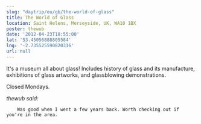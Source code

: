 ```yaml
---
slug: "daytrip/eu/gb/the-world-of-glass"
title: The World of Glass
location: Saint Helens, Merseyside, UK, WA10 1BX
poster: thewub
date: '2012-04-23T18:55:00'
lat: '53.45056888805584'
lng: '-2.735525590820316'
url: null
---
```


It's a museum all about glass! Includes history of glass and its manufacture, exhibitions of glass artworks, and glassblowing demonstrations.

Closed Mondays.

<em>thewub said:</em>

        Was good when I went a few years back. Worth checking out if you're in the area.
